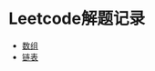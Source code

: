 # Leetcode解题记录

* [数组](https://github.com/LATracy/Leetcode/wiki/%E6%95%B0%E7%BB%84)
* [链表](https://github.com/LATracy/Leetcode/wiki/%E9%93%BE%E8%A1%A8)
